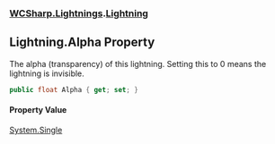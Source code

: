 ### [WCSharp.Lightnings](WCSharp.Lightnings.md 'WCSharp.Lightnings').[Lightning](WCSharp.Lightnings.Lightning.md 'WCSharp.Lightnings.Lightning')

## Lightning.Alpha Property

The alpha (transparency) of this lightning. Setting this to 0 means the lightning is invisible.

```csharp
public float Alpha { get; set; }
```

#### Property Value
[System.Single](https://docs.microsoft.com/en-us/dotnet/api/System.Single 'System.Single')